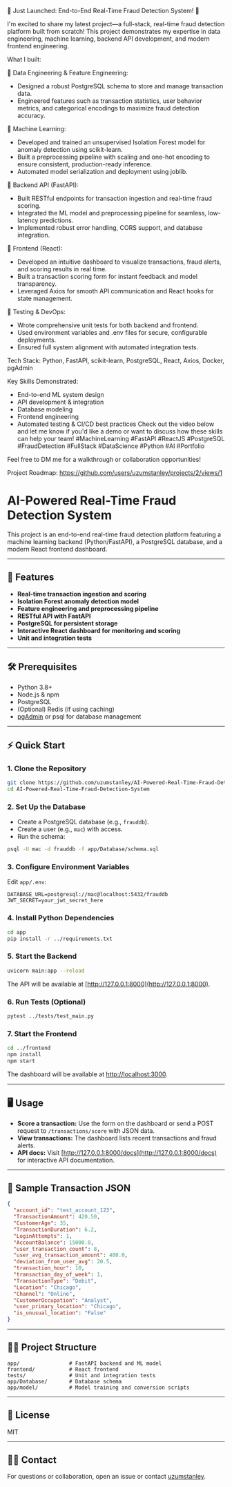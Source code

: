 🚀 Just Launched: End-to-End Real-Time Fraud Detection System! 🚀

I'm excited to share my latest project—a full-stack, real-time fraud detection platform built from scratch! This project demonstrates my expertise in data engineering, machine learning, backend API development, and modern frontend engineering.

What I built:

🔹 Data Engineering & Feature Engineering:
* Designed a robust PostgreSQL schema to store and manage transaction data.
* Engineered features such as transaction statistics, user behavior metrics, and categorical encodings to maximize fraud detection accuracy.

🔹 Machine Learning:
* Developed and trained an unsupervised Isolation Forest model for anomaly detection using scikit-learn.
* Built a preprocessing pipeline with scaling and one-hot encoding to ensure consistent, production-ready inference.
* Automated model serialization and deployment using joblib.

🔹 Backend API (FastAPI):
* Built RESTful endpoints for transaction ingestion and real-time fraud scoring.
* Integrated the ML model and preprocessing pipeline for seamless, low-latency predictions.
* Implemented robust error handling, CORS support, and database integration.

🔹 Frontend (React):
* Developed an intuitive dashboard to visualize transactions, fraud alerts, and scoring results in real time.
* Built a transaction scoring form for instant feedback and model transparency.
* Leveraged Axios for smooth API communication and React hooks for state management.

🔹 Testing & DevOps:
* Wrote comprehensive unit tests for both backend and frontend.
* Used environment variables and .env files for secure, configurable deployments.
* Ensured full system alignment with automated integration tests.

Tech Stack: Python, FastAPI, scikit-learn, PostgreSQL, React, Axios, Docker, pgAdmin

Key Skills Demonstrated:
* End-to-end ML system design
* API development & integration
* Database modeling
* Frontend engineering
* Automated testing & CI/CD best practices
Check out the video below and let me know if you'd like a demo or want to discuss how these skills can help your team!
#MachineLearning #FastAPI #ReactJS #PostgreSQL #FraudDetection #FullStack #DataScience #Python #AI #Portfolio

Feel free to DM me for a walkthrough or collaboration opportunities!

Project Roadmap: https://github.com/users/uzumstanley/projects/2/views/1


# AI-Powered Real-Time Fraud Detection System

This project is an end-to-end real-time fraud detection platform featuring a machine learning backend (Python/FastAPI), a PostgreSQL database, and a modern React frontend dashboard.

---

## 🚀 Features

- **Real-time transaction ingestion and scoring**
- **Isolation Forest anomaly detection model**
- **Feature engineering and preprocessing pipeline**
- **RESTful API with FastAPI**
- **PostgreSQL for persistent storage**
- **Interactive React dashboard for monitoring and scoring**
- **Unit and integration tests**

---

## 🛠️ Prerequisites

- Python 3.8+
- Node.js & npm
- PostgreSQL
- (Optional) Redis (if using caching)
- [pgAdmin](https://www.pgadmin.org/) or psql for database management

---

## ⚡ Quick Start

### 1. **Clone the Repository**

```bash
git clone https://github.com/uzumstanley/AI-Powered-Real-Time-Fraud-Detection-System.git
cd AI-Powered-Real-Time-Fraud-Detection-System
```

### 2. **Set Up the Database**

- Create a PostgreSQL database (e.g., `frauddb`).
- Create a user (e.g., `mac`) with access.
- Run the schema:

```bash
psql -U mac -d frauddb -f app/Database/schema.sql
```

### 3. **Configure Environment Variables**

Edit `app/.env`:

```
DATABASE_URL=postgresql://mac@localhost:5432/frauddb
JWT_SECRET=your_jwt_secret_here
```

### 4. **Install Python Dependencies**

```bash
cd app
pip install -r ../requirements.txt
```

### 5. **Start the Backend**

```bash
uvicorn main:app --reload
```

The API will be available at [http://127.0.0.1:8000](http://127.0.0.1:8000).

### 6. **Run Tests (Optional)**

```bash
pytest ../tests/test_main.py
```

### 7. **Start the Frontend**

```bash
cd ../frontend
npm install
npm start
```

The dashboard will be available at [http://localhost:3000](http://localhost:3000).

---

## 🖥️ Usage

- **Score a transaction:** Use the form on the dashboard or send a POST request to `/transactions/score` with JSON data.
- **View transactions:** The dashboard lists recent transactions and fraud alerts.
- **API docs:** Visit [http://127.0.0.1:8000/docs](http://127.0.0.1:8000/docs) for interactive API documentation.

---

## 📄 Sample Transaction JSON

```json
{
  "account_id": "test_account_123",
  "TransactionAmount": 420.50,
  "CustomerAge": 35,
  "TransactionDuration": 6.2,
  "LoginAttempts": 1,
  "AccountBalance": 15000.0,
  "user_transaction_count": 8,
  "user_avg_transaction_amount": 400.0,
  "deviation_from_user_avg": 20.5,
  "transaction_hour": 10,
  "transaction_day_of_week": 1,
  "TransactionType": "Debit",
  "Location": "Chicago",
  "Channel": "Online",
  "CustomerOccupation": "Analyst",
  "user_primary_location": "Chicago",
  "is_unusual_location": "False"
}
```

---

## 🧑‍💻 Project Structure

```
app/                # FastAPI backend and ML model
frontend/           # React frontend
tests/              # Unit and integration tests
app/Database/       # Database schema
app/model/          # Model training and conversion scripts
```

---

## 📝 License

MIT

---

## 🙋‍♂️ Contact

For questions or collaboration, open an issue or contact [uzumstanley](https://github.com/uzumstanley).

